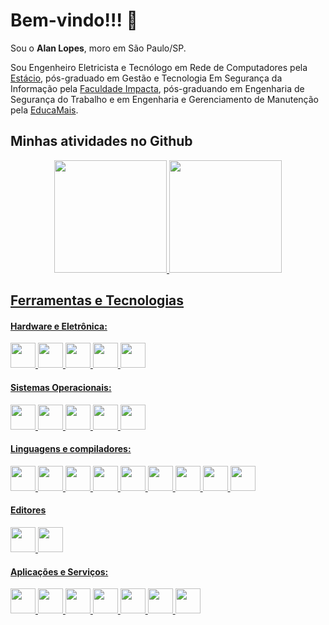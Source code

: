 # Bem-vindo!!! 👋

Sou o **Alan Lopes**, moro em São Paulo/SP.

Sou Engenheiro Eletricista e Tecnólogo em Rede de Computadores pela [Estácio](https://www.estacio.br/), pós-graduado em Gestão e Tecnologia Em Segurança da Informação pela [Faculdade Impacta](https://www.impacta.edu.br/), pós-graduando em Engenharia de Segurança do Trabalho e em Engenharia e Gerenciamento de Manutenção pela [EducaMais](https://www.faculdadeeducamais.edu.br/).

## Minhas atividades no Github
<div align="center">
  <a href="https://github.com/sisfenix">
  <img height="180em" src="https://github-readme-stats.vercel.app/api?username=sisfenix&show_icons=true&theme=dark&include_all_commits=true&count_private=true"/>
  <img height="180em" src="https://github-readme-stats.vercel.app/api/top-langs/?username=sisfenix&layout=compact&langs_count=10&theme=dark"/>
</div>

## Ferramentas e Tecnologias
#### Hardware e Eletrônica:
<code><img src="https://cdn.jsdelivr.net/gh/devicons/devicon/icons/arduino/arduino-original.svg" width="40" height="40"/></code>
<code><img src="https://cdn.jsdelivr.net/gh/devicons/devicon/icons/electron/electron-original.svg" width="40" height="40"/></code>
<code><img src="https://cdn.jsdelivr.net/gh/devicons/devicon/icons/raspberrypi/raspberrypi-original.svg" width="40" height="40"/></code>
<code><img src="https://cdn.jsdelivr.net/gh/devicons/devicon/icons/ifttt/ifttt-original.svg" width="40" height="40"/></code>
<code><img src="https://cdn.jsdelivr.net/gh/devicons/devicon/icons/matlab/matlab-original.svg" width="40" height="40"/></code>

#### Sistemas Operacionais:
<code><img src="https://cdn.jsdelivr.net/gh/devicons/devicon/icons/msdos/msdos-original.svg" width="40" height="40"/></code>
<code><img src="https://cdn.jsdelivr.net/gh/devicons/devicon/icons/unix/unix-original.svg" width="40" height="40"/></code>
<code><img src="https://cdn.jsdelivr.net/gh/devicons/devicon/icons/linux/linux-original.svg" width="40" height="40"/></code>
<code><img src="https://cdn.jsdelivr.net/gh/devicons/devicon/icons/debian/debian-original.svg" width="40" height="40"/></code>
<code><img src="https://cdn.jsdelivr.net/gh/devicons/devicon/icons/redhat/redhat-original.svg" width="40" height="40"/></code>

#### Linguagens e compiladores:
<code><img src="https://cdn.jsdelivr.net/gh/devicons/devicon/icons/c/c-original.svg" width="40" height="40"/></code>
<code><img src="https://cdn.jsdelivr.net/gh/devicons/devicon/icons/r/r-original.svg" width="40" height="40"/></code>
<code><img src="https://cdn.jsdelivr.net/gh/devicons/devicon/icons/php/php-original.svg" width="40" height="40"/></code>
<code><img src="https://cdn.jsdelivr.net/gh/devicons/devicon/icons/latex/latex-original.svg" width="40" height="40"/></code>
<code><img src="https://cdn.jsdelivr.net/gh/devicons/devicon/icons/bash/bash-original.svg" width="40" height="40"/></code>
<code><img src="https://cdn.jsdelivr.net/gh/devicons/devicon/icons/python/python-original.svg" width="40" height="40"/></code>
<code><img src="https://cdn.jsdelivr.net/gh/devicons/devicon/icons/erlang/erlang-original.svg" width="40" height="40"/></code>
<code><img src="https://cdn.jsdelivr.net/gh/devicons/devicon/icons/gcc/gcc-original.svg" width="40" height="40"/></code>
<code><img src="https://cdn.jsdelivr.net/gh/devicons/devicon/icons/git/git-original.svg" width="40" height="40"/></code>

#### Editores
<code><img src="https://cdn.jsdelivr.net/gh/devicons/devicon/icons/vim/vim-original.svg" width="40" height="40"/></code>
<code><img src="https://cdn.jsdelivr.net/gh/devicons/devicon/icons/vscode/vscode-original.svg" width="40" height="40"/></code>

#### Aplicações e Serviços:
<code><img src="https://cdn.jsdelivr.net/gh/devicons/devicon/icons/mysql/mysql-original.svg" width="40" height="40"/></code>
<code><img src="https://cdn.jsdelivr.net/gh/devicons/devicon/icons/postgresql/postgresql-original.svg" width="40" height="40"/></code>
<code><img src="https://cdn.jsdelivr.net/gh/devicons/devicon/icons/sqlite/sqlite-original.svg" width="40" height="40"/></code>
<code><img src="https://cdn.jsdelivr.net/gh/devicons/devicon/icons/microsoftsqlserver/microsoftsqlserver-plain.svg" width="40" height="40"/></code>
<code><img src="https://cdn.jsdelivr.net/gh/devicons/devicon/icons/apache/apache-original.svg" width="40" height="40"/></code>
<code><img src="https://cdn.jsdelivr.net/gh/devicons/devicon/icons/ssh/ssh-original.svg" width="40" height="40"/></code>
<code><img src="https://cdn.jsdelivr.net/gh/devicons/devicon/icons/putty/putty-original.svg" width="40" height="40"/></code>
